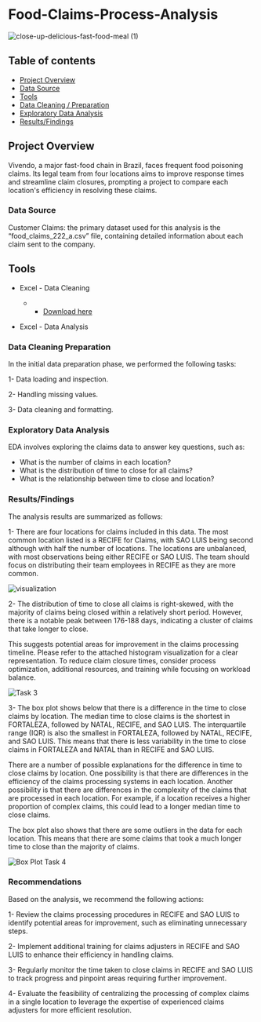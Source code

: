 # Food-Claims-Process-Analysis
![close-up-delicious-fast-food-meal (1)](https://github.com/aliabdulelah/Food-Claims-Process-Analysis/assets/129835709/f9acff85-3368-41a7-911a-1f230185a944)


## Table of contents 
- [Project Overview](#project-Overview)
- [Data Source](#Data-Source)
- [Tools](#Tools)
- [Data Cleaning / Preparation](#Data-Cleaning-Preparation)
- [Exploratory Data Analysis](#Exploratory-Data-Analysis)
- [Results/Findings](#Results-Findings)

  
## Project Overview
Vivendo, a major fast-food chain in Brazil, faces frequent food poisoning claims. Its legal team from four locations aims to improve response times and streamline claim closures, prompting a project to compare each location's efficiency in resolving these claims.




###  Data Source
Customer Claims: the primary dataset used for this analysis is the “food_claims_222_a.csv” file, containing detailed information about each claim sent to the company.

## Tools 
- Excel - Data Cleaning
   - - [Download here](https://docs.google.com/spreadsheets/d/1n_zkpd_ejAqG5APHvrkp8wVMdNnjwqY-DKZMPyfcVQs/edit?usp=sharing)
  
- Excel - Data Analysis




### Data Cleaning Preparation 

 In the initial data preparation phase, we performed the following tasks:

1- Data loading and inspection.

2- Handling missing values.

3- Data cleaning and formatting.






### Exploratory Data Analysis
 EDA involves exploring the claims data to answer key questions, such as:

- What is the number of claims in each location?
- What is the distribution of time to close for all claims?
- What is the relationship between time to close and location?




### Results/Findings
The analysis results are summarized as follows:

1- There are four locations for claims included in this data. The most common location listed is a RECIFE for Claims, with SAO LUIS being second although with half the number of locations. The locations are unbalanced, with most observations being either RECIFE or SAO LUIS. The team should focus on distributing their team employees in RECIFE as they are more common.



![visualization](https://github.com/aliabdulelah/Food-Claims-Process-Analysis/assets/129835709/d4de4357-e01c-4126-8462-c1a374ca948f)






2- The distribution of time to close all claims is right-skewed, with the majority of claims being closed within a relatively short period. However, there is a notable peak between 176-188 days, indicating a cluster of claims that take longer to close.

This suggests potential areas for improvement in the claims processing timeline. Please refer to the attached histogram visualization for a clear representation. To reduce claim closure times, consider process optimization, additional resources, and training while focusing on workload balance.




![Task 3](https://github.com/aliabdulelah/Food-Claims-Process-Analysis/assets/129835709/3144c61e-71a5-472c-85b9-bb9460e5db2b)








3- The box plot shows below that there is a difference in the time to close claims by location. The median time to close claims is the shortest in FORTALEZA, followed by NATAL, RECIFE, and SAO LUIS. The interquartile range (IQR) is also the smallest in FORTALEZA, followed by NATAL, RECIFE, and SAO LUIS. This means that there is less variability in the time to close claims in FORTALEZA and NATAL than in RECIFE and SAO LUIS.

There are a number of possible explanations for the difference in time to close claims by location. One possibility is that there are differences in the efficiency of the claims processing systems in each location. Another possibility is that there are differences in the complexity of the claims that are processed in each location. For example, if a location receives a higher proportion of complex claims, this could lead to a longer median time to close claims.


The box plot also shows that there are some outliers in the data for each location. This means that there are some claims that took a much longer time to close than the majority of claims.




![Box Plot Task 4](https://github.com/aliabdulelah/Food-Claims-Process-Analysis/assets/129835709/66c43ab1-797f-4d5f-a3f1-3e3219e54191)






### Recommendations
Based on the analysis, we recommend the following actions:


1- Review the claims processing procedures in RECIFE and SAO LUIS to identify potential areas for improvement, such as eliminating unnecessary steps.

2- Implement additional training for claims adjusters in RECIFE and SAO LUIS to enhance their efficiency in handling claims.

3- Regularly monitor the time taken to close claims in RECIFE and SAO LUIS to track progress and pinpoint areas requiring further improvement.

4- Evaluate the feasibility of centralizing the processing of complex claims in a single location to leverage the expertise of experienced claims adjusters for more efficient resolution.


